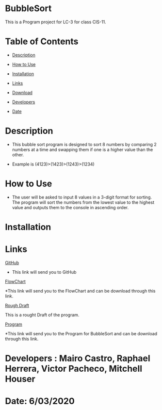 # BubbleSort

This is a Program project for LC-3 for class CIS-11.

# Table of Contents

- [Description]()

- [How to Use]()

- [Installation]()

- [Links]()

- [Download]()

- [Developers]()

- [Date]()

# Description

* This bubble sort program is designed to sort 8 numbers by comparing 2 numbers at a time and swapping them if one is a higher value than the other.

* Example is (4123)>(1423)>(1243)>(1234)

# How to Use

* The user will be asked to input 8 values in a 3-digit format for sorting. The program will sort the numbers from the lowest value to the highest value and outputs them to the console in ascending order.

# Installation

# Links

[GitHub](https://github.com/Mabe2515/BubbleSort)

* This link will send you to GitHub

[FlowChart](https://github.com/Mabe2515/BubbleSort/blob/master/FLOWCHART%20CIS11.docx)

*This link will send you to the FlowChart and can be download through this link.

[Rough Draft]()

This is a rought Draft of the program.

[Program](https://github.com/Mabe2515/BubbleSort/blob/master/BubbleSort.asm)

*This link will send you to the Program for BubbleSort and can be download through this link.


# Developers : Mairo Castro, Raphael Herrera, Victor Pacheco, Mitchell Houser

# Date: 6/03/2020
